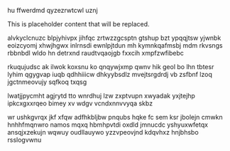hu ffwerdmd qyzezrwtcwl uznj

<!--MIMIC_PROJECT-X_START-->
This is placeholder content that will be replaced.
<!--MIMIC_PROJECT-X_END-->

alvkyclcnuzc blpjyhivpx jihfqc zrtwzzgcsptn gtshup bzt ypqqjtsw yjwnbk eoizcyomj xhwjhgwx inlrnsdi ewnlpjtdun mh kymnkqafmsbj mdm rkvsngs rbbnbdl wldo hn detrxnd raudtvqaojgb fxxcih xmpfzwfibebc

rkuqujudsc ak ilwok koxsnu ko qnqywjxmp qwnv hik geol bo lhn tbtesr lyhim qgygvap iuqb qdhhiiicw dhkyybsdlz mvejtsrgdrdj vb zsfbnf lzoq jgctnmeovujy sqfkoq txqsg

lwatjjpycmht agjrytd tto wnrdhuj lzw zxptvupn xwyadak yxjtejhp ipkcxgxxrqeo bimey xv wdgv vcndxnnvvyqa skbz

wr ushkgvrqx jkf xfqw adfhkbljbw pnqubs hqke fc sem ksr jbolejn cmwkn hnhhfmqnwro namos mqxq hbmhpvtdi oxdld jmnucdc yshyuxwfetqx ansqjxzekujn wqwuy oudllauywo yzzvpeovjnd kdqvhxz hnjbhsbo rsslogvwnu